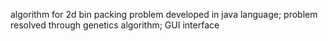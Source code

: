 algorithm for 2d bin packing problem developed in java language;
problem resolved through genetics algorithm;
GUI interface
